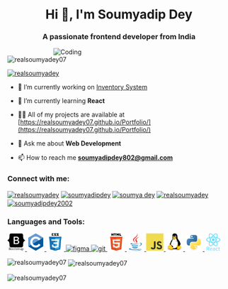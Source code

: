 <h1 align="center">Hi 👋, I'm Soumyadip Dey</h1>
<h3 align="center">A passionate frontend developer from India</h3>
<img align="right" alt="Coding" width="400" src="https://storage.googleapis.com/pai-images/9d1edc023d4344dbbdc088b8930f7b93.jpeg">

<p align="left"> <img src="https://komarev.com/ghpvc/?username=realsoumyadey07&label=Profile%20views&color=0e75b6&style=flat" alt="realsoumyadey07" /> </p>

<p align="left"> <a href="https://twitter.com/realsoumyadey" target="blank"><img src="https://img.shields.io/twitter/follow/realsoumyadey?logo=twitter&style=for-the-badge" alt="realsoumyadey" /></a> </p>

- 🔭 I’m currently working on [Inventory System](https://github.com/realsoumyadey07/BlackBox-sInventoryManagementSystem)

- 🌱 I’m currently learning **React**

- 👨‍💻 All of my projects are available at [https://realsoumyadey07.github.io/Portfolio/](https://realsoumyadey07.github.io/Portfolio/)

- 💬 Ask me about **Web Development**

- 📫 How to reach me **soumyadipdey802@gmail.com**

<h3 align="left">Connect with me:</h3>
<p align="left">
<a href="https://twitter.com/realsoumyadey" target="blank"><img align="center" src="https://raw.githubusercontent.com/rahuldkjain/github-profile-readme-generator/master/src/images/icons/Social/twitter.svg" alt="realsoumyadey" height="30" width="40" /></a>
<a href="https://linkedin.com/in/soumyadipdey" target="blank"><img align="center" src="https://raw.githubusercontent.com/rahuldkjain/github-profile-readme-generator/master/src/images/icons/Social/linked-in-alt.svg" alt="soumyadipdey" height="30" width="40" /></a>
<a href="https://fb.com/soumya dey" target="blank"><img align="center" src="https://raw.githubusercontent.com/rahuldkjain/github-profile-readme-generator/master/src/images/icons/Social/facebook.svg" alt="soumya dey" height="30" width="40" /></a>
<a href="https://instagram.com/realsoumyadey" target="blank"><img align="center" src="https://raw.githubusercontent.com/rahuldkjain/github-profile-readme-generator/master/src/images/icons/Social/instagram.svg" alt="realsoumyadey" height="30" width="40" /></a>
<a href="https://www.leetcode.com/soumyadipdey2002" target="blank"><img align="center" src="https://raw.githubusercontent.com/rahuldkjain/github-profile-readme-generator/master/src/images/icons/Social/leet-code.svg" alt="soumyadipdey2002" height="30" width="40" /></a>
</p>

<h3 align="left">Languages and Tools:</h3>
<p align="left"> <a href="https://getbootstrap.com" target="_blank" rel="noreferrer"> <img src="https://raw.githubusercontent.com/devicons/devicon/master/icons/bootstrap/bootstrap-plain-wordmark.svg" alt="bootstrap" width="40" height="40"/> </a> <a href="https://www.cprogramming.com/" target="_blank" rel="noreferrer"> <img src="https://raw.githubusercontent.com/devicons/devicon/master/icons/c/c-original.svg" alt="c" width="40" height="40"/> </a> <a href="https://www.w3schools.com/css/" target="_blank" rel="noreferrer"> <img src="https://raw.githubusercontent.com/devicons/devicon/master/icons/css3/css3-original-wordmark.svg" alt="css3" width="40" height="40"/> </a> <a href="https://www.figma.com/" target="_blank" rel="noreferrer"> <img src="https://www.vectorlogo.zone/logos/figma/figma-icon.svg" alt="figma" width="40" height="40"/> </a> <a href="https://git-scm.com/" target="_blank" rel="noreferrer"> <img src="https://www.vectorlogo.zone/logos/git-scm/git-scm-icon.svg" alt="git" width="40" height="40"/> </a> <a href="https://www.w3.org/html/" target="_blank" rel="noreferrer"> <img src="https://raw.githubusercontent.com/devicons/devicon/master/icons/html5/html5-original-wordmark.svg" alt="html5" width="40" height="40"/> </a> <a href="https://www.java.com" target="_blank" rel="noreferrer"> <img src="https://raw.githubusercontent.com/devicons/devicon/master/icons/java/java-original.svg" alt="java" width="40" height="40"/> </a> <a href="https://developer.mozilla.org/en-US/docs/Web/JavaScript" target="_blank" rel="noreferrer"> <img src="https://raw.githubusercontent.com/devicons/devicon/master/icons/javascript/javascript-original.svg" alt="javascript" width="40" height="40"/> </a> <a href="https://www.linux.org/" target="_blank" rel="noreferrer"> <img src="https://raw.githubusercontent.com/devicons/devicon/master/icons/linux/linux-original.svg" alt="linux" width="40" height="40"/> </a> <a href="https://www.python.org" target="_blank" rel="noreferrer"> <img src="https://raw.githubusercontent.com/devicons/devicon/master/icons/python/python-original.svg" alt="python" width="40" height="40"/> </a> <a href="https://reactjs.org/" target="_blank" rel="noreferrer"> <img src="https://raw.githubusercontent.com/devicons/devicon/master/icons/react/react-original-wordmark.svg" alt="react" width="40" height="40"/> </a> </p>

<p><img align="left" src="https://github-readme-stats.vercel.app/api/top-langs?username=realsoumyadey07&show_icons=true&locale=en&layout=compact" alt="realsoumyadey07" /></p>

<p>&nbsp;<img align="center" src="https://github-readme-stats.vercel.app/api?username=realsoumyadey07&show_icons=true&locale=en" alt="realsoumyadey07" /></p>

<p><img align="center" src="https://github-readme-streak-stats.herokuapp.com/?user=realsoumyadey07&" alt="realsoumyadey07" /></p>

